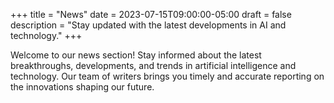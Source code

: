 +++
title = "News"
date = 2023-07-15T09:00:00-05:00
draft = false
description = "Stay updated with the latest developments in AI and technology."
+++

Welcome to our news section! Stay informed about the latest breakthroughs, developments, and trends in artificial intelligence and technology. Our team of writers brings you timely and accurate reporting on the innovations shaping our future.